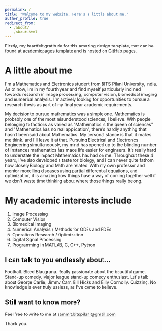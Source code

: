 ```yaml
---
permalink: /
title: "Welcome to my website. Here's a little about me."
author_profile: true
redirect_from: 
  - /about/
  - /about.html
---
```


Firstly, my heartfelt gratitude for this amazing design template, that can be found at [academicpages template](https://github.com/academicpages/academicpages.github.io) and is hosted on [GitHub pages](https://pages.github.com).

A little about me
======
I'm a Mathematics and Electronics student from BITS Pilani University, India. As of now, I'm in my fourth year and find myself particularly inclined towards research in image processing, computer vision, biomedical imaging and numerical analysis. I'm actively looking for opportunities to pursue a research thesis as part of my final year academic requirements.

My decision to pursue mathematics was a simple one. Mathematics is probably one of the most misunderstood sciences, I believe. With people belonging to factions as varied as "Mathematics is the queen of sciences" and "Mathematics has no real application", there's hardly anything that hasn't been said about Mathematics. My personal stance is that, it makes me think, and I'll leave it at that. Pursuing Electrical and Electronics Engineering simultaneously, my mind has opened up to the blinding number of instances mathematics has made life easier for engineers. It's really hard to understate the impact Mathematics has had on me. Throughout these 4 years, I've also developed a taste for biology, and I can never quite fathom how closely Biology and Math are related. With my own professor and mentor modelling diseases using partial differential equations, and optimization, it is amazing how things have a way of coming together well if we don't waste time thinking about where those things really belong.

My academic interests include
======
1. Image Processing 
1. Computer Vision
1. Biomedical Imaging
1. Numerical Analysis / Methods for ODEs and PDEs
1. Operations Research / Optimization
1. Digital Signal Processing
1. Programming in MATLAB, C, C++, Python

I can talk to you endlessly about...
------
Football. Bleed Blaugrana. Really passionate about the beautiful game. 
Stand-up comedy. Major league stand-up comedy enthusiast. Let's talk about George Carlin, Jimmy Carr, Bill Hicks and Billy Connolly. 
Quizzing. No knowledge is ever truly useless, as I've come to believe. 

Still want to know more?
------
Feel free to write to me at sammit.bitspilani@gmail.com

Thank you.
